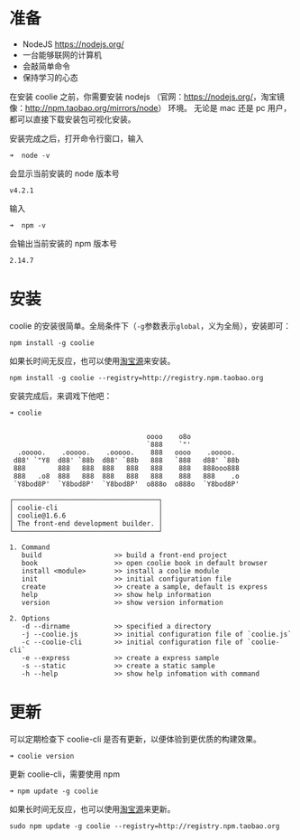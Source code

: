 # 准备

- NodeJS <https://nodejs.org/>
- 一台能够联网的计算机
- 会敲简单命令
- 保持学习的心态

在安装 coolie 之前，你需要安装 nodejs
（官网：<https://nodejs.org/>，淘宝镜像：<http://npm.taobao.org/mirrors/node>） 环境。
无论是 mac 还是 pc 用户，都可以直接下载安装包可视化安装。

安装完成之后，打开命令行窗口，输入
```
➜  node -v
```
会显示当前安装的 node 版本号
```
v4.2.1
```
输入
```
➜  npm -v
```
会输出当前安装的 npm 版本号
```
2.14.7
```


# 安装
coolie 的安装很简单。全局条件下（`-g`参数表示`global`，义为全局），安装即可：
```
npm install -g coolie
```

如果长时间无反应，也可以使用[淘宝源](https://npm.taobao.org/)来安装。

```
npm install -g coolie --registry=http://registry.npm.taobao.org
```

安装完成后，来调戏下他吧：
```
➜ coolie


                                  oooo    o8o
                                  `888    `"'
  .ooooo.    .ooooo.    .ooooo.    888   oooo    .ooooo.
 d88' `"Y8  d88' `88b  d88' `88b   888   `888   d88' `88b
 888        888   888  888   888   888    888   888ooo888
 888   .o8  888   888  888   888   888    888   888    .o
 `Y8bod8P'  `Y8bod8P'  `Y8bod8P'  o888o  o888o  `Y8bod8P'

┌────────────────────────────────────┐
│ coolie-cli                         │
│ coolie@1.6.6                       │
│ The front-end development builder. │
└────────────────────────────────────┘

1. Command
   build                  >> build a front-end project
   book                   >> open coolie book in default browser
   install <module>       >> install a coolie module
   init                   >> initial configuration file
   create                 >> create a sample, default is express
   help                   >> show help information
   version                >> show version information

2. Options
   -d --dirname           >> specified a directory
   -j --coolie.js         >> initial configuration file of `coolie.js`
   -c --coolie-cli        >> initial configuration file of `coolie-cli`
   -e --express           >> create a express sample
   -s --static            >> create a static sample
   -h --help              >> show help infomation with command

```



# 更新
可以定期检查下 coolie-cli 是否有更新，以便体验到更优质的构建效果。
```
➜ coolie version
```

更新 coolie-cli，需要使用 npm

```
➜ npm update -g coolie
```

如果长时间无反应，也可以使用[淘宝源](https://npm.taobao.org/)来更新。

```
sudo npm update -g coolie --registry=http://registry.npm.taobao.org
```

